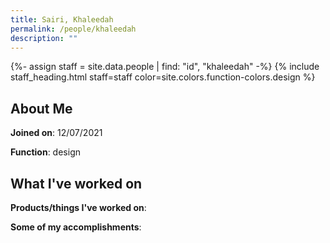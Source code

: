 ```yaml
---
title: Sairi, Khaleedah
permalink: /people/khaleedah
description: ""
---
```


{%- assign staff = site.data.people | find: "id", "khaleedah" -%}
{% include staff_heading.html staff=staff color=site.colors.function-colors.design %}

## About Me

**Joined on**: 12/07/2021

**Function**: design

## What I've worked on

**Products/things I've worked on**:


**Some of my accomplishments**:

